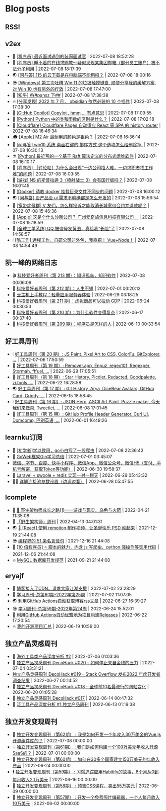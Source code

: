 # Blog posts
## RSS!



## v2ex

<!-- v2ex:START  -->
- 🫶 [[程序员] 最近面试遇到的装逼面试官](https://www.v2ex.com/t/865045#reply10) | 2022-07-08 18:52:28 
- 🧰 [[程序员] 睡不着的在线求赐教～疑似发现某集团邮箱（部分员工账户）被不法分子利用](https://www.v2ex.com/t/865044#reply0) | 2022-07-08 18:17:39 
- 🌏 [[问与答] 115 的云下载是在电脑端不能用吗？](https://www.v2ex.com/t/865043#reply0) | 2022-07-08 18:00:16 
- 😎 [[Windows] 第三次吐槽 Win 11 的垃圾触摸键盘, 顺便分享我的缓解方案, 对 Win 10 也有另外的疗效](https://www.v2ex.com/t/865041#reply0) | 2022-07-08 17:47:00 
- 💂 [[知乎] ¥¥#pansz 下##](https://www.v2ex.com/t/865040#reply0) | 2022-07-08 17:38:38 
- 🔥 [[分享发现] 2022 年 7 月， obsidian 依然必装的 10 个插件](https://www.v2ex.com/t/865039#reply0) | 2022-07-08 17:38:30 
- 🦅 [[GitHub Copilot] Copylot , hmm ... 有点意思](https://www.v2ex.com/t/865038#reply2) | 2022-07-08 17:09:55 
- 🙉 [[Python] Python 中的类和函数的区别是什么？](https://www.v2ex.com/t/865037#reply1) | 2022-07-08 17:02:18 
- 💫 [[Cloudflare] Cloudflare Pages 自动适应 React 等 SPA 的 history router](https://www.v2ex.com/t/865036#reply0) | 2022-07-08 16:46:34 
- 🎓 [[Apple] M2 Air 最耐用的颜色是银色？](https://www.v2ex.com/t/865034#reply3) | 2022-07-08 16:36:14 
- 🗽 [[问与答] win10 系统,桌面右键的 排序方式 这个选项怎么给删除掉.](https://www.v2ex.com/t/865033#reply0) | 2022-07-08 16:30:13 
- ⚗️ [[Python] 最近写的一个基于 Raft 算法定义的分布式运维软件](https://www.v2ex.com/t/865032#reply0) | 2022-07-08 16:10:17 
- 🦍 [[程序员] ［讨论帖］为什么会出现“一边公司招人难，一边求职者找工作难”的问题](https://www.v2ex.com/t/865031#reply10) | 2022-07-08 16:03:55 
- 🤩 [[游戏] NS 的斯普拉遁 3（喷射战士 3）会有国行版吗？](https://www.v2ex.com/t/865030#reply2) | 2022-07-08 16:01:45 
- 🙉 [[Docker] 请教 docker 挂载目录文件不同步的问题](https://www.v2ex.com/t/865029#reply1) | 2022-07-08 16:00:12 
- 🌏 [[问与答] 没产品没 ui 需求不明确都是怎么开发的](https://www.v2ex.com/t/865028#reply2) | 2022-07-08 15:56:54 
- 🐘 [[宽带症候群] V 友们，怎么样投诉才能取消长城宽带合约并退款呢？](https://www.v2ex.com/t/865027#reply2) | 2022-07-08 15:46:36 
- 🧰 [[Apple] 这是个什么沙雕公司？ 广州爱奇旅信息科技有限公司，](https://www.v2ex.com/t/865024#reply2) | 2022-07-08 15:18:59 
- 💃 [[全球工单系统] QQ 被盗号发黄图，真给我“长脸”了](https://www.v2ex.com/t/865022#reply2) | 2022-07-08 14:58:57 
- 🕯 [[酷工作] 远程工作，自研公司非外包，我直招！ Vue+Node！](https://www.v2ex.com/t/865020#reply0) | 2022-07-08 14:54:49 <!-- v2ex:END -->

## 阮一峰的网络日志

<!-- ruanyf:START -->
- 🎬 [科技爱好者周刊（第 213 期）：知识孤岛，知识软件](http://www.ruanyifeng.com/blog/2022/07/weekly-issue-213.html) | 2022-07-08 00:06:09 
- 💄 [科技爱好者周刊（第 212 期）：人生不短](http://www.ruanyifeng.com/blog/2022/07/weekly-issue-212.html) | 2022-07-01 00:20:12 
- 🐎 [云主机上手教程：轻量应用服务器体验](http://www.ruanyifeng.com/blog/2022/06/cloud-server-getting-started-tutorial.html) | 2022-06-29 03:18:25 
- 🤔 [科技爱好者周刊（第 211 期）：虚拟商品可以拉动 GDP](http://www.ruanyifeng.com/blog/2022/06/weekly-issue-211.html) | 2022-06-24 00:30:53 
- 🧠 [科技爱好者周刊（第 210 期）：为什么软件变得复杂](http://www.ruanyifeng.com/blog/2022/06/weekly-issue-210.html) | 2022-06-17 00:37:40 
- 🎃 [科技爱好者周刊（第 209 期）：程序员是怎样的人](http://www.ruanyifeng.com/blog/2022/06/weekly-issue-209.html) | 2022-06-10 00:33:54 <!-- ruanyf:END -->

## 好工具周刊

<!-- bestxtools:START -->
- 🕯 [好工具周刊（第 20 期）: JS Paint, Pixel Art to CSS, ColorFu, GitExplorer, ...](https://discuss-cn.bestxtools.com/d/57/1) | 2022-07-06 17:50:59 
- 🦩 [好工具周刊（第 19 期）: Remover.app, Enpuz, regex101, Regexper, Stormah, fffuel, ...](https://discuss-cn.bestxtools.com/d/56/1) | 2022-06-29 17:05:51 
- 🦄 [好工具周刊（第 18 期）: Star History, Picdiet, Redacted, Goodpalette, zi.tools, ...](https://discuss-cn.bestxtools.com/d/47/1) | 2022-06-22 16:28:58 
- 🌏 [好工具周刊（第 17 期）: Git History, Arya, DiceBear Avatars, GitHub Card, Griddy, ...](https://discuss-cn.bestxtools.com/d/43/1) | 2022-06-15 18:58:45 
- 🕯 [好工具周刊（第 16 期）: JSON Hero, ASCII Art Paint, Puzzle maker, 今天我们来做菜, Tweetlet, ...](https://discuss-cn.bestxtools.com/d/42/1) | 2022-06-08 17:01:45 
- 📝 [好工具周刊（第 15 期）: GitHub Profile Header Generator, Curl UI, Domcomp, 巴别英语, ...](https://discuss-cn.bestxtools.com/d/40/1) | 2022-06-01 16:49:26 <!-- bestxtools:END -->


## learnku订阅

<!-- learnku:START -->
- 🦅 [[初学者]学以致用，go小白写了一段爬虫](https://learnku.com/go/t/69522) | 2022-07-08 22:36:43 
- 🦅 [GoWeb框架Gin学习总结](https://learnku.com/articles/69259) | 2022-07-01 03:45:07 
-  [微信、字节、百度、快手小程序、微信App、微信公众号、微信H5（支付、手机号解密、获取Token等功能）](https://learnku.com/articles/69235) | 2022-06-30 19:58:37 
- 🌈 [Laravel + swoole + redis 实现一对一聊天](https://learnku.com/articles/69154) | 2022-06-29 05:43:32 
- 🧑‍🏫 [详解连接池参数设置（边调边看）](https://learnku.com/articles/69111) | 2022-06-28 05:47:55 <!-- learnku:END -->



## lcomplete

<!-- lcomplete:START -->
- 🫶 [🐒 野生架构师成长之路&lpar;1&rpar;——游戏与现实、乌龟与火箭](http://codelc.com/post/growup/s01/) | 2022-04-21 11:35:08 
- 🧰 [「野生架构师」周刊](http://codelc.com/post/essay/%E9%87%8E%E7%94%9F%E6%9E%B6%E6%9E%84%E5%B8%88%E5%91%A8%E5%88%8A%E4%BB%8B%E7%BB%8D/) | 2022-04-13 04:01:31 
- 🌏 [🎄 [React] 使用 remotion 制作视频，让圣诞快乐 PSD 动起来](http://codelc.com/post/dev/js/remotion/) | 2021-12-19 21:44:08 
- 😎 [编程界的 51 条名言佳句](http://codelc.com/post/dev/thinking/quotes/) | 2021-12-16 21:44:08 
- 💂 [[10 倍程序员] ⭐ 脚本的魅力，内含 js 写爬虫、python 骚操作等实用代码](http://codelc.com/post/dev/10x/script/) | 2021-12-06 21:44:08 
- 🔥 [MySQL 数据库开发规范](http://codelc.com/post/dev/db/mysql_standard/) | 2021-09-21 21:44:08 <!-- lcomplete:END -->

## eryajf

<!-- eryajf:START -->
- 🫶 [博客接入了CDN，请求大家江湖支援](https://wiki.eryajf.net/pages/5f559d/) | 2022-07-02 23:28:29 
- 🧰 [学习周刊-总第60期-2022年第25周](https://wiki.eryajf.net/pages/bff449/) | 2022-07-02 11:07:05 
- 🌏 [利用GitHub Actions自动获取博客rss文章](https://wiki.eryajf.net/pages/1b1ba3/) | 2022-06-27 16:39:27 
- 😎 [学习周刊-总第59期-2022年第24周](https://wiki.eryajf.net/pages/b0bdd0/) | 2022-06-24 15:52:01 
- 💂 [利用GitHub Actions自动优雅地为项目构建Releases](https://wiki.eryajf.net/pages/f3e878/) | 2022-06-22 17:20:54 
- 🔥 [我的开源项目汇总](https://wiki.eryajf.net/pages/67892e/) | 2022-06-19 10:56:00 <!-- eryajf:END -->



## 独立产品灵感周刊

<!-- DecoHack:START -->
- 🦣 [海外工具类产品深度分析 #2](https://www.decohack.com/Post/746) | 2022-07-06 01:03:36 
- 🤡 [独立产品灵感周刊 DecoHack #020 – 如何停止来自金钱的压力](https://www.decohack.com/Post/728) | 2022-07-04 03:31:21 
-  [独立产品灵感周刊 DecoHack #019 – Stack Overflow 发布2022 年度开发者调查结果](https://www.decohack.com/Post/699) | 2022-06-27 00:14:52 
- 🐲 [独立产品灵感周刊 DecoHack #018 – 全球前10名最流行的网站变化](https://www.decohack.com/Post/680) | 2022-06-20 01:05:28 
- 🦅 [独立产品灵感周刊 DecoHack #017](https://www.decohack.com/Post/663) | 2022-06-14 00:47:32 
- 🧰 [泛工具产品深度分析 #1 独立产品周刊](https://www.decohack.com/Post/653) | 2022-06-13 01:19:38 <!-- DecoHack:END -->

## 独立开发变现周刊

<!-- easyindie:START -->
- 💂 [独立开发变现周刊（第62期） : 我是如何开发一个年收入30万美金的Vue.js开源组件库的？](https://www.ezindie.com/weekly/issue-62) | 2022-07-08 00:00:00 
- 💡 [独立开发变现周刊（第61期） : 我们是如何构建一个100万美元年收入开源SaaS的？](https://www.ezindie.com/weekly/issue-61) | 2022-07-01 00:00:00 
- 🌋 [独立开发变现周刊（第60期） : 如何在30多个国家建立150万美元的年收入产品](https://www.ezindie.com/weekly/issue-60) | 2022-06-24 00:00:00 
- 🕴 [独立开发变现周刊（第59期） : 习惯追踪应用Habitify的故事，6个月从0到每月收入2.1万美元](https://www.ezindie.com/weekly/issue-59) | 2022-06-16 00:00:00 
- 🎊 [独立开发变现周刊（第58期） : 预售CSS课程，卖出55万美元](https://www.ezindie.com/weekly/issue-58) | 2022-06-09 00:00:00 
- 🤔 [独立开发变现周刊（第57期） : 开发一个免费照片编辑器，一个人每月收入10万美元](https://www.ezindie.com/weekly/issue-57) | 2022-06-02 00:00:00 <!-- easyindie:END -->



